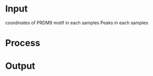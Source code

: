 # Input
coordinates of PRDM9 motif in each samples
Peaks in each samples
# Process
# Output
<!--stackedit_data:
eyJoaXN0b3J5IjpbLTgyMTczODgxNF19
-->